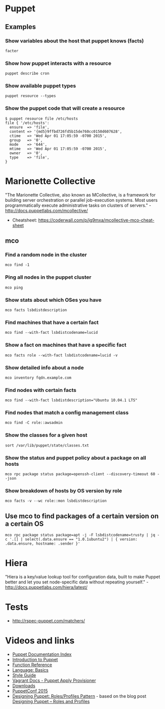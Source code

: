 # Puppet

## Examples

### Show variables about the host that puppet knows (facts)

```
facter
```

### Show how puppet interacts with a resource

```
puppet describe cron
```

### Show available puppet types

```
puppet resource --types
```

### Show the puppet code that will create a resource

```
$ puppet resource file /etc/hosts
file { '/etc/hosts':
  ensure  => 'file',
  content => '{md5}9ffbd726fd5b15de760cc0150d607628',
  ctime   => 'Wed Apr 01 17:05:59 -0700 2015',
  group   => '0',
  mode    => '644',
  mtime   => 'Wed Apr 01 17:05:59 -0700 2015',
  owner   => '0',
  type    => 'file',
}
```

# Marionette Collective

"The Marionette Collective, also known as MCollective, is a framework for building server orchestration or parallel job-execution systems. Most users programmatically execute administrative tasks on clusters of servers." - <http://docs.puppetlabs.com/mcollective/>

* Cheatsheet: https://coderwall.com/p/ig9mxa/mcollective-mco-cheat-sheet

## mco

### Find a random node in the cluster

```
mco find -1
```

### Ping all nodes in the puppet cluster

```
mco ping
```

### Show stats about which OSes you have

```
mco facts lsbdistdescription
```

### Find machines that have a certain fact

```
mco find --with-fact lsbdistcodename=lucid
```

### Show a fact on machines that have a specific fact

```
mco facts role --with-fact lsbdistcodename=lucid -v
```

### Show detailed info about a node

```
mco inventory fqdn.example.com
```

### Find nodes with certain facts

```
mco find --with-fact lsbdistdescription="Ubuntu 10.04.1 LTS"
```

### Find nodes that match a config management class

```
mco find -C role::awsadmin
```

### Show the classes for a given host

```
sort /var/lib/puppet/state/classes.txt
```

### Show the status and puppet policy about a package on all hosts

```
mco rpc package status package=openssh-client --discovery-timeout 60 --json
```

### Show breakdown of hosts by OS version by role

```
mco facts -v --wc role::mon lsbdistdescription
```

## Use mco to find packages of a certain version on a certain OS

```
mco rpc package status package=apt -j -F lsbdistcodename=trusty | jq -c '.[] | select(.data.ensure == "1.0.1ubuntu2") | { version: .data.ensure, hostname: .sender }'
```


# Hiera

"Hiera is a key/value lookup tool for configuration data, built to make Puppet better and let you set node-specific data without repeating yourself." - <http://docs.puppetlabs.com/hiera/latest/>

# Tests

- <http://rspec-puppet.com/matchers/>

# Videos and links

- [Puppet Documentation Index](https://docs.puppetlabs.com/puppet/)
- [Introduction to Puppet](https://docs.puppetlabs.com/guides/introduction.html)
- [Function Reference](https://docs.puppetlabs.com/references/latest/function.html)
- [Language: Basics](https://docs.puppetlabs.com/puppet/latest/reference/lang_summary.html)
- [Style Guide](https://docs.puppetlabs.com/guides/style_guide.html)
- [Vagrant Docs - Puppet Apply Provisioner](https://docs.vagrantup.com/v2/provisioning/puppet_apply.html)
- [Downloads](https://puppetlabs.com/misc/download-options-get)
- [PuppetConf 2015](https://www.youtube.com/playlist?list=PLV86BgbREluUDlJW_jAqnWPj0THx7eXBA)
- [Designing Puppet: Roles/Profiles Pattern](https://www.youtube.com/watch?v=ZpHtOnlSGNY) - based on the blog post [Designing Puppet – Roles and Profiles](http://www.craigdunn.org/2012/05/239/)
